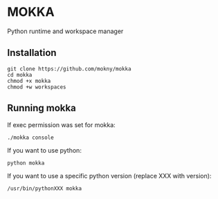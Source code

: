 # MOKKA
Python runtime and workspace manager

## Installation
```
git clone https://github.com/mokny/mokka
cd mokka
chmod +x mokka
chmod +w workspaces
```

## Running mokka
If exec permission was set for mokka:
```
./mokka console
```

If you want to use python:
```
python mokka
```

If you want to use a specific python version (replace XXX with version):
```
/usr/bin/pythonXXX mokka
```
